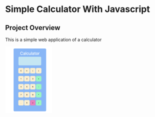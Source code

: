 # Simple Calculator With Javascript
## Project Overview
This is a simple web application of a calculator

<img src="Screenshot 2022-10-05 at 10.08.23 PM.png" alt="" style="width:150px;"/>
